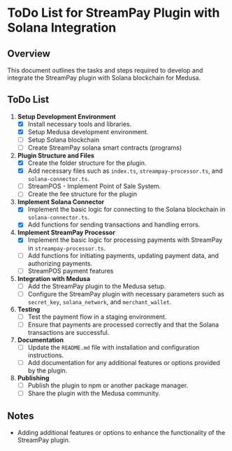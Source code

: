 # ToDo List for StreamPay Plugin with Solana Integration

## Overview

This document outlines the tasks and steps required to develop and integrate the StreamPay plugin with Solana blockchain for Medusa.

## ToDo List

1. **Setup Development Environment**
    - [x] Install necessary tools and libraries.
    - [x] Setup Medusa development environment.
    - [ ] Setup Solana blockchain
    - [ ] Create StreamPay solana smart contracts (programs)

2. **Plugin Structure and Files**
    - [x] Create the folder structure for the plugin.
    - [x] Add necessary files such as `index.ts`, `streampay-processor.ts`, and `solana-connector.ts`.
    - [ ] StreamPOS - Implement Point of Sale System.
    - [ ] Create the fee structure for the plugin

3. **Implement Solana Connector**
    - [x] Implement the basic logic for connecting to the Solana blockchain in `solana-connector.ts`.
    - [x] Add functions for sending transactions and handling errors.

4. **Implement StreamPay Processor**
    - [x] Implement the basic logic for processing payments with StreamPay in `streampay-processor.ts`.
    - [ ] Add functions for initiating payments, updating payment data, and authorizing payments.
    - [ ] StreamPOS payment features

5. **Integration with Medusa**
    - [ ] Add the StreamPay plugin to the Medusa setup.
    - [ ] Configure the StreamPay plugin with necessary parameters such as `secret_key`, `solana_network`, and `merchant_wallet`.

6. **Testing**
    - [ ] Test the payment flow in a staging environment.
    - [ ] Ensure that payments are processed correctly and that the Solana transactions are successful.

7. **Documentation**
    - [ ] Update the `README.md` file with installation and configuration instructions.
    - [ ] Add documentation for any additional features or options provided by the plugin.

8. **Publishing**
    - [ ] Publish the plugin to npm or another package manager.
    - [ ] Share the plugin with the Medusa community.

## Notes

- Adding additional features or options to enhance the functionality of the StreamPay plugin.